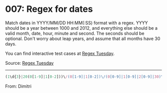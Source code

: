 # 007: Regex for dates

Match dates in YYYY/MM/DD HH:MM(:SS) format with a regex. YYYY should be a year between 1000 and 2012, and everything else should be a valid month, date, hour, minute and second. The seconds should be optional. Don't worry about leap years, and assume that all months have 30 days.

You can find interactive test cases at [Regex Tuesday](http://callumacrae.github.io/regex-tuesday/challenge3.html).

Source: [Regex Tuesday](http://callumacrae.github.io/regex-tuesday/challenge3.html)

---

```javascript
(1\d{3}|20(0[1-9]|1[0-2]))\/(0[1-9]|1[0-2])\/(0[0-9]|1[0-9]|2[0-9]|30)\s(0[1-9]|1[0-2])\:([0-5]\d)\:?([0-5]\d)?
```
From: Dimitri
